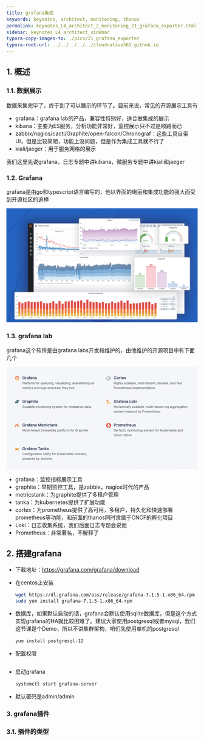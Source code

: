 ```yaml
---
title: grafana集成
keywords: keynotes, architect, monitoring, thanos
permalink: keynotes_L4_architect_2_monitoring_21_grafana_exporter.html
sidebar: keynotes_L4_architect_sidebar
typora-copy-images-to: ./pics/21_grafana_exporter
typora-root-url: ../../../../../cloudnative365.github.io
---
```


## 1. 概述

### 1.1. 数据展示

数据采集完毕了，终于到了可以展示的环节了。目前来说，常见的开源展示工具有

+ grafana：grafana lab的产品，兼容性特别好，适合做集成的展示
+ kibana：主要为ES服务，分析功能非常好，监控展示只不过是顺路而已
+ zabbix/nagios/cacti/Graphite/open-falcon/Chronograf：这些工具自带UI，但是比较简陋，功能上没问题，但是作为集成工具就不行了
+ kiali/jaeger：用于服务网格的展示

我们这里先说grafana，日志专题中讲kibana，微服务专题中讲kiali和jaeger

### 1.2. Grafana

grafana是由go和typescript语言编写的，他以界面的绚丽和集成功能的强大而受到开源社区的追捧

![image-20200921100533269](/pages/keynotes/L4_architect/2_monitoring/pics/21_grafana_exporter/image-20200921100533269.png)



### 1.3. grafana lab

grafana这个软件是由grafana labs开发和维护的，由他维护的开源项目中有下面几个

![image-20200920213606338](/pages/keynotes/L4_architect/2_monitoring/pics/21_grafana_exporter/image-20200920213606338.png)

+ grafana：监控指标展示工具
+ graphite：早期监控工具，是zabbix，nagios时代的产品
+ metricstank：为graphite提供了多租户管理
+ tanka：为kubernetes提供了扩展功能
+ cortex：为prometheus提供了高可用，多租户，持久化和快速部署prometheus等功能，和前面的thanos同时隶属于CNCF的孵化项目
+ Loki：日志收集系统，我们后面日志专题会说他
+ Prometheus：非常著名，不解释了



## 2. 搭建grafana

+ 下载地址：https://grafana.com/grafana/download

+ 在centos上安装

  ``` bash
  wget https://dl.grafana.com/oss/release/grafana-7.1.5-1.x86_64.rpm
  sudo yum install grafana-7.1.5-1.x86_64.rpm
  ```

+ 数据库，如果默认启动的话，grafana会默认使用sqlite数据库，但是这个方式实现grafana的HA就比较困难了。建议大家使用postgresql或者mysql，我们这节课是个Demo，所以不讲集群架构，咱们先使用单机的postgresql

  ``` bash
  yum install postgresql-12
  ```

+ 配置权限

  ``` bash
  
  ```

+ 启动grafana

  ``` bash
  systemctl start grafana-server
  ```

+ 默认密码是admin/admin

### 3. grafana插件

### 3.1. 插件的类型

